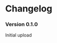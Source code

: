 ﻿Changelog
===============

<!---
TODO:
* Make new buff
* Implement random buff for the prismatic toast...
* Figure out dye pots and make them free if given a prismatic jelly. Add Emily event.
* Wizard gift + payment
* Everyone else gets 75 heart points? -->

### Version 0.1.0

Initial upload